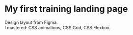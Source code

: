 # My first training landing page
Design layout from Figma.  
I mastered: CSS animations, CSS Grid, CSS Flexbox.  

